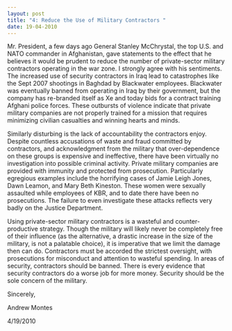 ```yaml
---
layout: post
title: "4: Reduce the Use of Military Contractors "
date: 19-04-2010
---
```


Mr. President, a few days ago General Stanley McChrystal, the top U.S. and NATO commander in Afghanistan, gave statements to the effect that he believes it would be prudent to reduce the number of private-sector military contractors operating in the war zone. I strongly agree with his sentiments. The increased use of security contractors in Iraq lead to catastrophes like the Sept 2007 shootings in Baghdad by Blackwater employees. Blackwater was eventually banned from operating in Iraq by their government, but the company has re-branded itself as Xe and today bids for a contract training Afghani police forces. These outbursts of violence indicate that private military companies are not properly trained for a mission that requires minimizing civilian casualties and winning hearts and minds.

Similarly disturbing is the lack of accountability the contractors enjoy. Despite countless accusations of waste and fraud committed by contractors, and acknowledgment from the military that over-dependence on these groups is expensive and ineffective, there have been virtually no investigation into possible criminal activity. Private military companies are provided with immunity and protected from prosecution. Particularly egregious examples include the horrifying cases of Jamie Leigh Jones, Dawn Leamon, and Mary Beth Kineston. These women were sexually assaulted while employees of KBR, and to date there have been no prosecutions. The failure to even investigate these attacks reflects very badly on the Justice Department.

Using private-sector military contractors is a wasteful and counter-productive strategy. Though the military will likely never be completely free of their influence (as the alternative, a drastic increase in the size of the military, is not a palatable choice), it is imperative that we limit the damage then can do. Contractors must be accorded the strictest oversight, with prosecutions for misconduct and attention to wasteful spending. In areas of security, contractors should be banned. There is every evidence that security contractors do a worse job for more money. Security should be the sole concern of the military.

Sincerely, 

Andrew Montes

4/19/2010 
 
